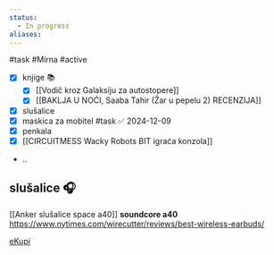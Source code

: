 ```yaml
---
status:
  - In progress
aliases:
---
```

#task #Mirna #active

- [x] knjige 📚 
	- [x] [[Vodič kroz Galaksiju za autostopere]]
	- [x] [[BAKLJA U NOĆI, Saaba Tahir (Žar u pepelu 2)  RECENZIJA]]
- [x] slušalice
- [x] maskica za mobitel #task ✅ 2024-12-09
- [x] penkala
- [x] [[CIRCUITMESS Wacky Robots BIT igraća konzola]]
- ..

## slušalice 🎧 
[[Anker slušalice space a40]]
**soundcore a40**
https://www.nytimes.com/wirecutter/reviews/best-wireless-earbuds/

[eKupi](https://www.ekupi.hr/Elektronika/Audio/Slu%C5%A1alice/ANKER-Soundcore-Space-A40%2C-In-ear-Bluetooth-slu%C5%A1alice%2C-crne/p/EK000577678?utm_source=nabava.net&utm_campaign=nabava.net&utm_medium=click)
